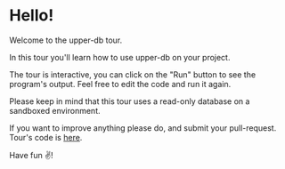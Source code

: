 # Hello!

Welcome to the upper-db tour.

In this tour you'll learn how to use upper-db on your project.

The tour is interactive, you can click on the "Run" button to see the program's
output. Feel free to edit the code and run it again.

Please keep in mind that this tour uses a read-only database on a sandboxed
environment.

If you want to improve anything please do, and submit your pull-request. Tour's
code is [here](https://github.com/upper/db-tour).

Have fun ✌️!
